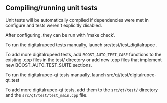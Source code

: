 Compiling/running unit tests
------------------------------------

Unit tests will be automatically compiled if dependencies were met in configure
and tests weren't explicitly disabled.

After configuring, they can be run with 'make check'.

To run the digitalrupeed tests manually, launch src/test/test_digitalrupee .

To add more digitalrupeed tests, add `BOOST_AUTO_TEST_CASE` functions to the existing
.cpp files in the test/ directory or add new .cpp files that
implement new BOOST_AUTO_TEST_SUITE sections.

To run the digitalrupee-qt tests manually, launch src/qt/test/digitalrupee-qt_test

To add more digitalrupee-qt tests, add them to the `src/qt/test/` directory and
the `src/qt/test/test_main.cpp` file.
